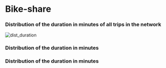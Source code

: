 # Bike-share

### Distribution of the duration in minutes of all trips in the network
![dist_duration](https://user-images.githubusercontent.com/37026778/85017944-9a357380-b16c-11ea-9acd-c33e83affaf6.png)

### Distribution of the duration in minutes

### Distribution of the duration in minutes




